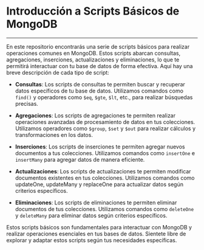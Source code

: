 # Introducción a Scripts Básicos de MongoDB
---
En este repositorio encontrarás una serie de scripts básicos para realizar operaciones comunes en MongoDB. Estos scripts abarcan consultas, agregaciones, inserciones, actualizaciones y eliminaciones, lo que te permitirá interactuar con tu base de datos de forma efectiva. Aquí hay una breve descripción de cada tipo de script:

- **Consultas**: Los scripts de consultas te permiten buscar y recuperar datos específicos de tu base de datos. Utilizamos comandos como `find()` y operadores como `$eq`, `$gte`, `$lt`, etc., para realizar búsquedas precisas.

- **Agregaciones**: Los scripts de agregaciones te permiten realizar operaciones avanzadas de procesamiento de datos en tus colecciones. Utilizamos operadores como `$group`, `$set` y `$out` para realizar cálculos y transformaciones en los datos.

- **Inserciones**: Los scripts de inserciones te permiten agregar nuevos documentos a tus colecciones. Utilizamos comandos como `insertOne` e `insertMany` para agregar datos de manera eficiente.

- **Actualizaciones**: Los scripts de actualizaciones te permiten modificar documentos existentes en tus colecciones. Utilizamos comandos como updateOne, updateMany y replaceOne para actualizar datos según criterios específicos.

- **Eliminaciones**: Los scripts de eliminaciones te permiten eliminar documentos de tus colecciones. Utilizamos comandos como `deleteOne` y `deleteMany` para eliminar datos según criterios específicos.

Estos scripts básicos son fundamentales para interactuar con MongoDB y realizar operaciones esenciales en tus bases de datos. Sientete libre de explorar y adaptar estos scripts según tus necesidades específicas.
